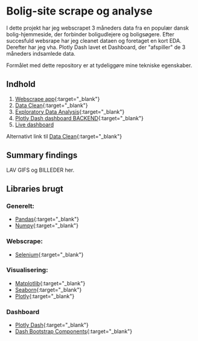 # Bolig-site scrape og analyse

I dette projekt har jeg webscrapet 3 måneders data fra en populær dansk bolig-hjemmeside, der forbinder boligudlejere og boligsøgere.
Efter succesfuld websrape har jeg cleanet dataen og foretaget en kort EDA. Derefter har jeg vha. Plotly Dash lavet et Dashboard, der "afspiller" de 3 måneders indsamlede data.

Formålet med dette repository er at tydeliggøre mine tekniske egenskaber.

## Indhold
1. [Webscrape app](https://github.com/MadsJC/Bolig-site-analyse/blob/master/PYTHON%20Bolig-Scraper.py){:target="_blank"}
2. [Data Clean](https://github.com/MadsJC/Bolig-site-analyse/blob/master/PYTHON%20-%20Data%20Clean.ipynb){:target="_blank"}
3. [Exploratory Data Analysis](https://github.com/MadsJC/Bolig-site-analyse/blob/master/PYTHON%20-%20Data%20Clean.ipynb){:target="_blank"}
4. [Plotly Dash dashboard BACKEND](https://github.com/MadsJC/Bolig-site-analyse/blob/master/PYTHON%20-%20Data%20Clean.ipynb){:target="_blank"}
5. [Live dashboard](https://mc-livebolig.herokuapp.com/)

Alternativt link til [Data Clean](https://nbviewer.jupyter.org/github/MadsJC/Bolig-site-analyse/blob/master/PYTHON%20-%20Data%20Clean.ipynb){:target="_blank"}

## Summary findings

LAV GIFS og BILLEDER her.


## Libraries brugt

### Generelt:
* [Pandas](https://pandas.pydata.org/pandas-docs/version/0.25.3/){:target="_blank"}
* [Numpy](https://numpy.org/doc/stable/reference/){:target="_blank"}

### Webscrape:
* [Selenium](https://selenium-python.readthedocs.io/){:target="_blank"}

### Visualisering:
* [Matplotlib](https://matplotlib.org/contents.html){:target="_blank"}
* [Seaborn](https://seaborn.pydata.org/){:target="_blank"}
* [Plotly](https://plotly.com/python/){:target="_blank"}

### Dashboard
* [Plotly Dash](https://dash.plotly.com/){:target="_blank"}
* [Dash Bootstrap Components](https://dash-bootstrap-components.opensource.faculty.ai/docs/){:target="_blank"}
